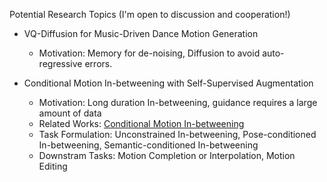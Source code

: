Potential Research Topics (I'm open to discussion and cooperation!)

- VQ-Diffusion for Music-Driven Dance Motion Generation
  - Motivation: Memory for de-noising, Diffusion to avoid auto-regressive errors.

- Conditional Motion In-betweening with Self-Supervised Augmentation
  - Motivation: Long duration In-betweening, guidance requires a large amount of data
  - Related Works: [Conditional Motion In-betweening](https://arxiv.org/abs/2202.04307?context=cs.AI)
  - Task Formulation: Unconstrained In-betweening, Pose-conditioned In-betweening, Semantic-conditioned In-betweening
  - Downstram Tasks: Motion Completion or Interpolation, Motion Editing
